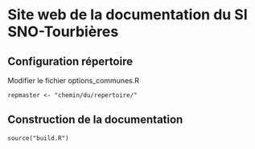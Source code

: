 # Site web de la documentation du SI SNO-Tourbières

## Configuration répertoire

Modifier le fichier options_communes.R

```
repmaster <- "chemin/du/repertoire/"
```

## Construction de la documentation

```
source("build.R")
```

